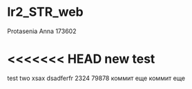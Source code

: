 # lr2_STR_web
Protasenia Anna
173602

 <<<<<<< HEAD
new test
=====
test two
xsax
dsadferfr
2324
79878
коммит
еще коммит
еще
